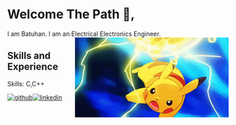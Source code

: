 
# Welcome The Path 👋, 


I am Batuhan. I am an Electrical Electronics Engineer. 
<img src = "https://github.com/arslanbatu97/arslanbatu97/blob/main/electro-ball-pikachu.gif" align = "right" width = "350" />

## Skills and Experience
Skills:  C,C++


[<img src='https://cdn.jsdelivr.net/npm/simple-icons@3.0.1/icons/github.svg' alt='github' height='40'>](https://github.com/arslanbatu97)[<img src='https://cdn.jsdelivr.net/npm/simple-icons@3.0.1/icons/linkedin.svg' alt='linkedin' height='40'>](https://www.linkedin.com/in/batuhanarslan97/) 


